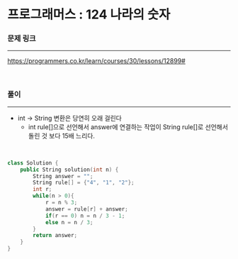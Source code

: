 프로그래머스 : 124 나라의 숫자
===
### 문제 링크
---
https://programmers.co.kr/learn/courses/30/lessons/12899#

<br>

### 풀이
---

- int -> String 변환은 당연히 오래 걸린다
  - int rule[]으로 선언해서 answer에 연결하는 작업이 String rule[]로 선언해서 돌린 것 보다 15배 느리다.

<br>

```c++
class Solution {
    public String solution(int n) {
        String answer = "";
        String rule[] = {"4", "1", "2"};
        int r;
        while(n > 0){
            r = n % 3;
            answer = rule[r] + answer;
            if(r == 0) n = n / 3 - 1;
            else n = n / 3;
        }
        return answer;
    }
}
```
